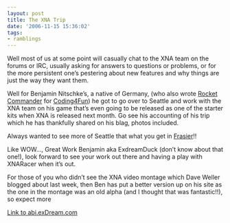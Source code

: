 ```yaml
---
layout: post
title: The XNA Trip
date: '2006-11-15 15:36:02'
tags:
- ramblings
---
```


Well most of us at some point will casually chat to the XNA team on the forums or IRC, usually asking for answers to questions or problems, or for the more persistent one’s pestering about new features and why things are just the way they want them.

Well for Benjamin Nitschke’s, a native of Germany, (who also wrote [Rocket Commander](http://www.rocketcommander.com/) for [Coding4Fun](http://msdn.microsoft.com/coding4fun/ "Codeing 4 Fun @ Microsoft")) he got to go over to Seattle and work with the XNA team on his game that’s even going to be released as one of the starter kits when XNA is released next month.  Go see his accounting of his trip which he has thankfully shared on his blag, photos included. 

Always wanted to see more of Seattle that what you get in [Frasier](http://www.tvrage.com/Frasier "Frasier on tvRage")!!

Like WOW…, Great Work Benjamin aka ExdreamDuck (don’t know about that one!), look forward to see your work out there and having a play with XNARacer when it’s out.

 

For those of you who didn’t see the XNA video montage which Dave Weller blogged about last week, then Ben has put a better version up on his site as the one in the montage was an old alpha (and I thought that was fantastic!!), so expect more

[Link to abi.exDream.com](http://abi.exdream.com/blog)

